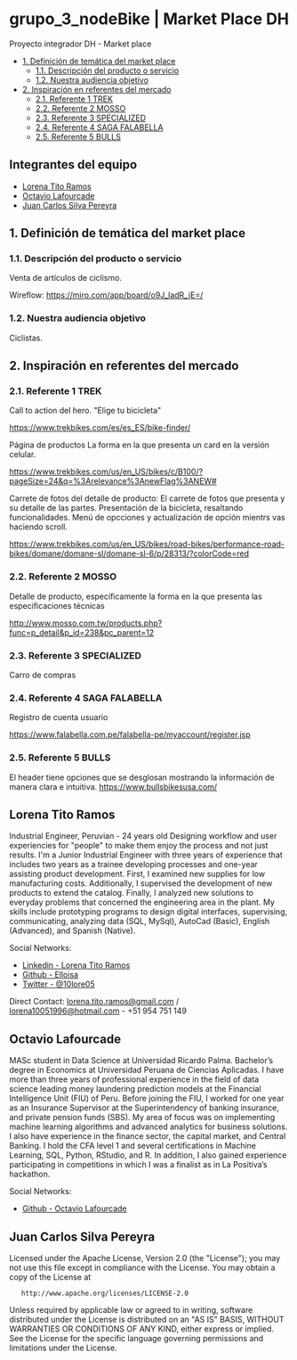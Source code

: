 # grupo_3_nodeBike | Market Place DH
Proyecto integrador DH - Market place

- [1. Definición de temática del market place](#1-definición-de-tematica-del-market-place)
  - [1.1. Descripción del producto o servicio](#12-descripcion-del-producto-o-servicio)
  - [1.2. Nuestra audiencia objetivo](#12-nuestra-audiencia-objetivo)
- [2. Inspiración en referentes del mercado](#2-inspiración-en-referentes-del-mercado)
  - [2.1. Referente 1 TREK](#21-referente-1-trek)
  - [2.2. Referente 2 MOSSO](#22-referente-2-mosso)
  - [2.3. Referente 3 SPECIALIZED](#23-referente-3-specialized)
  - [2.4. Referente 4 SAGA FALABELLA](#24-referente-4-saga-falabella)
  - [2.5. Referente 5 BULLS](#25-referente-5-bulls)
  
## Integrantes del equipo

- [Lorena Tito Ramos](#lorena-tito-ramos)
- [Octavio Lafourcade](#octavio-lafourcade)
- [Juan Carlos Silva Pereyra](#juan-carlos-silva-pereyra)

## 1. Definición de temática del market  place

### 1.1. Descripción del producto o servicio

Venta de artículos de ciclismo.

Wireflow: https://miro.com/app/board/o9J_ladR_jE=/

### 1.2. Nuestra audiencia objetivo

Ciclistas.

## 2. Inspiración en referentes del mercado

### 2.1. Referente 1 TREK 

Call to action del hero. "Elige tu bicicleta"

https://www.trekbikes.com/es/es_ES/bike-finder/

Página de productos La forma en la que presenta un card en la versión celular.

https://www.trekbikes.com/us/en_US/bikes/c/B100/?pageSize=24&q=%3Arelevance%3AnewFlag%3ANEW#

Carrete de fotos del detalle de producto: El carrete de fotos que presenta y su detalle de las partes. Presentación de la bicicleta, resaltando funcionalidades. Menú de opcciones y actualización de opción mientrs vas haciendo scroll.

https://www.trekbikes.com/us/en_US/bikes/road-bikes/performance-road-bikes/domane/domane-sl/domane-sl-6/p/28313/?colorCode=red

### 2.2. Referente 2 MOSSO

Detalle de producto, específicamente la forma en la  que presenta las especificaciones técnicas

http://www.mosso.com.tw/products.php?func=p_detail&p_id=238&pc_parent=12



### 2.3. Referente 3 SPECIALIZED

Carro de compras

### 2.4. Referente 4 SAGA FALABELLA

Registro de cuenta usuario

https://www.falabella.com.pe/falabella-pe/myaccount/register.jsp

### 2.5. Referente 5 BULLS

El header tiene opciones que se desglosan mostrando la información de manera clara e intuitiva. 
https://www.bullsbikesusa.com/

## Lorena Tito Ramos

Industrial Engineer, Peruvian - 24 years old 
Designing workflow and user experiencies for "people" to make them enjoy the process and not just results. 
I'm a Junior Industrial Engineer with three years of experience that includes two years as a trainee developing processes and one-year assisting product development. First, I examined new supplies for low manufacturing costs. Additionally, I supervised the development of new products to extend the catalog. Finally, I analyzed new solutions to everyday problems that concerned the engineering area in the plant.
My skills include prototyping programs to design digital interfaces, supervising, communicating, analyzing data (SQL, MySql), AutoCad (Basic), English (Advanced), and Spanish (Native).

Social Networks:
- [Linkedin - Lorena Tito Ramos](https://www.linkedin.com/in/lorenatitoramos/)
- [Github - Elloisa](https://github.com/Elloisa)
- [Twitter - @10lore05](https://twitter.com/10lore05)

Direct Contact:
       lorena.tito.ramos@gmail.com / lorena10051996@hotmail.com -  +51 954 751 149

## Octavio Lafourcade

MASc student in Data Science at Universidad Ricardo Palma. Bachelor’s degree in Economics at Universidad Peruana de Ciencias Aplicadas. I have more than three years of professional experience in the field of data science leading money laundering prediction models at the Financial Intelligence Unit (FIU) of Peru. Before joining the FIU, I worked for one year as an Insurance Supervisor at the Superintendency of banking insurance, and private pension funds (SBS). My area of focus was on implementing machine learning algorithms and advanced analytics for business solutions. I also have experience in the finance sector, the capital market, and Central Banking. I hold the CFA level 1 and several certifications in Machine Learning, SQL, Python, RStudio, and R. In addition, I also gained experience participating in competitions in which I was a finalist as in La Positiva’s hackathon.

Social Networks:
- [Github - Octavio Lafourcade](https://github.com/tavolafourcade)

## Juan Carlos Silva Pereyra

Licensed under the Apache License, Version 2.0 (the "License");
you may not use this file except in compliance with the License.
You may obtain a copy of the License at

       http://www.apache.org/licenses/LICENSE-2.0

Unless required by applicable law or agreed to in writing, software
distributed under the License is distributed on an "AS IS" BASIS,
WITHOUT WARRANTIES OR CONDITIONS OF ANY KIND, either express or implied.
See the License for the specific language governing permissions and
limitations under the License.




